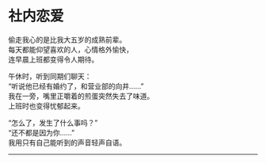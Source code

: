 # 社内恋爱

偷走我心的是比我大五岁的成熟前辈。\
每天都能仰望喜欢的人，心情格外愉快，\
连早晨上班都变得令人期待。

午休时，听到同期们聊天：\
“听说他已经有婚约了，和营业部的向井……”\
我在一旁，嘴里正嚼着的煎蛋突然失去了味道。\
上班时也变得忧郁起来。

“怎么了，发生了什么事吗？”\
“还不都是因为你……”\
我用只有自己能听到的声音轻声自语。

















---
